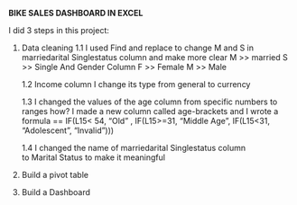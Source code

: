 **BIKE SALES DASHBOARD IN EXCEL**

I did 3 steps in this project:
1. Data cleaning
   1.1 I used Find and replace to change M and S in marriedarital Singlestatus column and make more clear 
       M >> married 
       S >> Single 
       And Gender Column 
       F >> Female 
       M >> Male 


   1.2 Income column I change its type from general to currency

   1.3 I changed the values of the age column from specific numbers to ranges how? I made a new column called age-brackets and I wrote a formula
       == IF(L15< 54, “Old” , IF(L15>=31, “Middle Age”, IF(L15<31, “Adolescent”, “Invalid”)))  

   1.4 I changed the name of marriedarital Singlestatus column to Marital Status to make it meaningful 

2. Build a pivot table
3. Build a Dashboard
